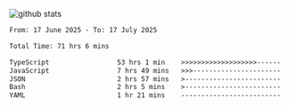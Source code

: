 
![github stats](https://github-readme-stats.vercel.app/api?username=realmahd1&show_icons=true&theme=codeSTACKr&hide_rank=true&count_private=true)

<!--START_SECTION:waka-->

```txt
From: 17 June 2025 - To: 17 July 2025

Total Time: 71 hrs 6 mins

TypeScript                 53 hrs 1 min    >>>>>>>>>>>>>>>>>>>------   74.56 %
JavaScript                 7 hrs 49 mins   >>>----------------------   10.99 %
JSON                       2 hrs 57 mins   >------------------------   04.17 %
Bash                       2 hrs 5 mins    >------------------------   02.93 %
YAML                       1 hr 21 mins    -------------------------   01.92 %
```

<!--END_SECTION:waka-->
